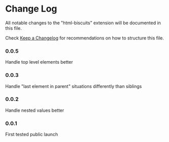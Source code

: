 # Change Log

All notable changes to the "html-biscuits" extension will be documented in this file.

Check [Keep a Changelog](http://keepachangelog.com/) for recommendations on how to structure this file.

### 0.0.5

Handle top level elements better

### 0.0.3

Handle "last element in parent" situations differently than siblings

### 0.0.2

Handle nested values better

### 0.0.1

First tested public launch
